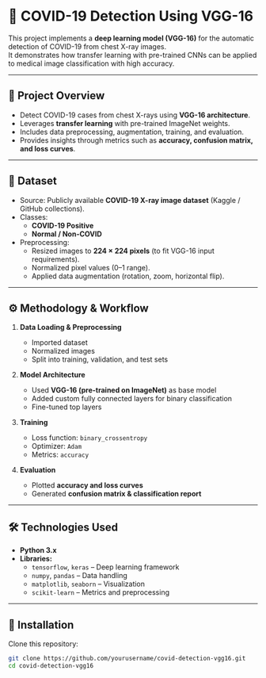 # 🦠 COVID-19 Detection Using VGG-16

This project implements a **deep learning model (VGG-16)** for the automatic detection of COVID-19 from chest X-ray images.  
It demonstrates how transfer learning with pre-trained CNNs can be applied to medical image classification with high accuracy.  

---

## 📌 Project Overview

- Detect COVID-19 cases from chest X-rays using **VGG-16 architecture**.  
- Leverages **transfer learning** with pre-trained ImageNet weights.  
- Includes data preprocessing, augmentation, training, and evaluation.  
- Provides insights through metrics such as **accuracy, confusion matrix, and loss curves**.  

---

## 📂 Dataset

- Source: Publicly available **COVID-19 X-ray image dataset** (Kaggle / GitHub collections).  
- Classes:
  - **COVID-19 Positive**
  - **Normal / Non-COVID**
- Preprocessing:
  - Resized images to **224 × 224 pixels** (to fit VGG-16 input requirements).  
  - Normalized pixel values (0–1 range).  
  - Applied data augmentation (rotation, zoom, horizontal flip).  

---

## ⚙️ Methodology & Workflow

1. **Data Loading & Preprocessing**
   - Imported dataset
   - Normalized images
   - Split into training, validation, and test sets  

2. **Model Architecture**
   - Used **VGG-16 (pre-trained on ImageNet)** as base model  
   - Added custom fully connected layers for binary classification  
   - Fine-tuned top layers  

3. **Training**
   - Loss function: `binary_crossentropy`  
   - Optimizer: `Adam`  
   - Metrics: `accuracy`  

4. **Evaluation**
   - Plotted **accuracy and loss curves**  
   - Generated **confusion matrix & classification report**  

---

## 🛠️ Technologies Used

- **Python 3.x**
- **Libraries:**
  - `tensorflow`, `keras` – Deep learning framework  
  - `numpy`, `pandas` – Data handling  
  - `matplotlib`, `seaborn` – Visualization  
  - `scikit-learn` – Metrics and preprocessing  

---

## 🚀 Installation

Clone this repository:

```bash
git clone https://github.com/yourusername/covid-detection-vgg16.git
cd covid-detection-vgg16
